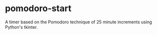 # pomodoro-start
A timer based on the Pomodoro technique of 25 minute increments using Python's tkinter.
